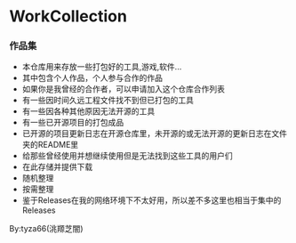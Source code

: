 # WorkCollection
### 作品集
- 本仓库用来存放一些打包好的工具,游戏,软件...
- 其中包含个人作品，个人参与合作的作品
- 如果你是我曾经的合作者，可以申请加入这个仓库合作列表
- 有一些因时间久远工程文件找不到但已打包的工具
- 有一些因各种其他原因无法开源的工具
- 有一些已开源项目的打包成品
- 已开源的项目更新日志在开源仓库里，未开源的或无法开源的更新日志在文件夹的README里
- 给那些曾经使用并想继续使用但是无法找到这些工具的用户们
- 在此存储并提供下载
- 随机整理
- 按需整理
- 鉴于Releases在我的网络环境下不太好用，所以差不多这里也相当于集中的Releases

By:tyza66(洮羱芝闇)